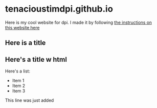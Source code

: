 # tenacioustimdpi.github.io

Here is my cool website for dpi. I made it by following [the instructions on this website here](https://pages.github.com/)

## Here is a title

<h2>Here's a title w html</h2>
<p>
  Here's a list:
  <ul>
    <li>Item 1</li>
    <li>Item 2</li>
    <li>Item 3</li>
  </ul>
</p>

This line was just added
